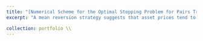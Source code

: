 ```yaml
---
title: "[Numerical Scheme for the Optimal Stopping Problem for Pairs Trading Under Jump Diffusion Dynamics on High-Frequency Data](https://github.com/kenrickraymond/Optimal-Exit-Problem)"
excerpt: "A mean reversion strategy suggests that asset prices tend to return back to average levels after an extreme price move. A position in pairs trading involves the long position in one stock matches with the offsetting position in another stock that is cointegrated. This results in a portfolio where the wealth process is stationary. Given these conditions, the goal of this project is to model an investor interested in the optimal time to liquidate her position in a pairs trading portfolio under the assumptions that the wealth process exhibits a finite number of jumps. <br/><br/> To overcome the intractability of evaluating the optimal stopping time, numerical methods such as finite differences and quadrature were employed to evaluate the associated differential equation. This project was done during 2021 using the language R.<br/>"

collection: portfolio \\
---
```

<!-- 
This is an item in your portfolio. It can be have images or nice text. If you name the file .md, it will be parsed as markdown. If you name the file .html, it will be parsed as HTML.  -->
